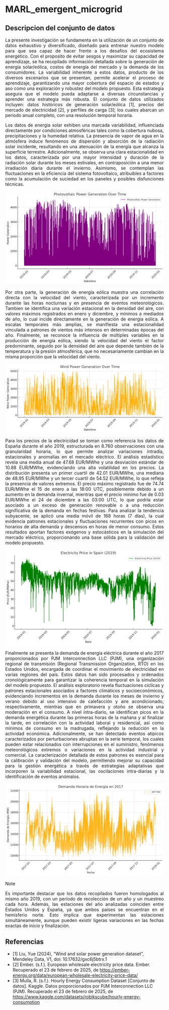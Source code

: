 # MARL_emergent_microgrid

## Descripcion del conjunto de datos

<p align="justify">La presente investigación se fundamenta en la utilización de un conjunto de datos exhaustivo y diversificado, diseñado para entrenar nuestro modelo para que sea capaz de hacer frente a los desafios del ecosistema energético. Con el proposito de evitar sesgos y maximizar su capacidad de aprendizaje, se ha recopilado información detallada sobre la generación de energía solar/eólica, costos de energía del mercado y la demanda de los consumidores. La variabilidad inherente a estos datos, producto de los diversos escenarios que se presentan, permite acelerar el proceso de aprendizaje, garantizando una mayor cobertura del espacio de estados y aso como una exploración y robustez del modelo propuesto. Esta estrategia asegura que el modelo pueda adaptarse a diversas circunstancias y aprender una estrategia más robusta. El conjunto de datos utilizados incluyen: datos históricos de generación solar/eólica [1], precios del mercado de electricidad [2], y perfiles de carga [3]; los cuales abarcan un período anual completo, con una resolución temporal horaria.  </p>

<p align="justify">Los datos de energia solar exhiben una marcada variabilidad, influenciada directamente por condiciones atmosféricas tales como la cobertura nubosa, precipitaciones y la humedad relativa. La presencia de vapor de agua en la atmósfera induce fenómenos de dispersión y absorción de la radiación solar incidente, resultando en una atenuación de la energía que alcanza la superficie terrestre. Adicionalmente, se observa una clara estacionalidad en los datos, caracterizada por una mayor intensidad y duración de la radiación solar durante los meses estivales, en contraposición a una menor irradiación diaria durante el invierno. Asimismo, se contemplan las fluctuaciones en la eficiencia del sistema fotovoltaico, atribuibles a factores como la acumulación de suciedad en los paneles y posibles disfunciones técnicas. </p>

![Flow Chart](https://github.com/garciamsu/MARL_emergent_microgrid/blob/main/assets/images/power_solar.png)

<p align="justify">Por otra parte, la generación de energía eólica muestra una correlación directa con la velocidad del viento, caracterizada por un incremento durante las horas nocturnas y en presencia de eventos meteorológicos. Tambien se identifica una variación estacional en la densidad del aire, con valores máximos registrados en enero y diciembre, y mínimos a mediados de año, lo cual incide directamente en la generación de energía eólica. A escalas temporales más amplias, se manifiesta una estacionalidad vinculada a patrones de vientos más intensos en determinadas épocas del año. Finalmente, se reconoce la influencia de múltiples variables en la producción de energía eólica, siendo la velocidad del viento el factor predominante, seguido por la densidad del aire que depende también de la temperatura y la presión atmosférica, que no necesariamente cambian en la misma proporción que la velocidad del viento.  </p>

![Flow Chart](https://github.com/garciamsu/MARL_emergent_microgrid/blob/main/assets/images/power_wind.png)

<p align="justify">Para los precios de la electricidad se toman como referencia los datos de España durante el año 2019, estructurada en 8.760 observaciones con una granularidad horaria, lo que permite analizar variaciones intradía, estacionales y anomalías en el mercado eléctrico. El análisis estadístico revela una media anual de 47.68 EUR/MWhe y una desviación estándar de 10.88 EUR/MWhe, evidenciando una alta volatilidad en los precios. La distribución presenta un primer cuartil de 42.01 EUR/MWhe, una mediana de 48.95 EUR/MWhe y un tercer cuartil de 54.52 EUR/MWhe, lo que refleja la presencia de valores extremos. El precio máximo registrado fue de 74.74 EUR/MWhe el 15 de enero a las 18:00 UTC, posiblemente debido a un aumento en la demanda invernal, mientras que el precio mínimo fue de 0.03 EUR/MWhe el 24 de diciembre a las 03:00 UTC, lo que podría estar asociado a un exceso de generación renovable o a una reducción significativa de la demanda en fechas festivas. Para analizar la tendencia subyacente, se aplicó una media móvil de 168 horas (7 días), la cual evidencia patrones estacionales y fluctuaciones recurrentes con picos en horarios de alta demanda y descensos en horas de menor consumo. Estos resultados aportan factores exógenos y estocásticos en la simulación del mercado eléctrico, proporcionando una base sólida para la validación del modelo propuesto.  </p>

![Flow Chart](https://github.com/garciamsu/MARL_emergent_microgrid/blob/main/assets/images/prices.png)

<p align="justify">Finalmente se presenta la demanda de energía eléctrica durante el año 2017 proporcionados por PJM Interconnection LLC (PJM), una organización regional de transmisión (Regional Transmission Organization, RTO) en los Estados Unidos, encargada de coordinar el movimiento de electricidad en varias regiones del país. Estos datos han sido procesados y ordenados cronológicamente para garantizar la coherencia temporal en la simulación del modelo propuesto. El análisis exploratorio revela fluctuaciones cíclicas y patrones estacionales asociados a factores climáticos y socioeconómicos, evidenciando incrementos en la demanda durante los meses de invierno y verano debido al uso intensivo de calefacción y aire acondicionado, respectivamente, mientras que en primavera y otoño se observa una moderación en el consumo. A nivel intra-diario, se identifican picos en la demanda energética durante las primeras horas de la mañana y al finalizar la tarde, en correlación con la actividad laboral y residencial, así como mínimos de consumo en la madrugada, reflejando la reducción en la actividad económica. Adicionalmente, se han detectado eventos atípicos caracterizados por perturbaciones abruptas en la serie temporal, los cuales pueden estar relacionados con interrupciones en el suministro, fenómenos meteorológicos extremos o variaciones en la actividad industrial y comercial. La caracterización detallada de estos patrones es esencial para la calibración y validación del modelo, permitiendo mejorar su capacidad para la gestión energética a través de estrategias adaptativas que incorporen la variabilidad estacional, las oscilaciones intra-diarias y la identificación de eventos anómalos.  </p>

![Flow Chart](https://github.com/garciamsu/MARL_emergent_microgrid/blob/main/assets/images/demand.png)

> [!NOTE]
<p align="justify">Es importante destacar que los datos recopilados fueron homologados al mismo año 2019, con un período de recolección de un año y un muestreo cada hora. Además, las estaciones del año analizadas coinciden entre Estados Unidos y España, ya que ambos países se encuentran en el hemisferio norte. Esto implica que experimentan las estaciones simultáneamente, aunque pueden existir ligeras variaciones en las fechas exactas de inicio y finalización. </p>

## Referencias

* [1] Liu, Yue (2024), “Wind and solar power generation dataset”, Mendeley Data, V1, doi: 10.17632/gxc6j5btrx.1
* [2] Ember. (s.f.). European wholesale electricity price data. Ember. Recuperado el 23 de febrero de 2025, de https://ember-energy.org/data/european-wholesale-electricity-price-data/
* [3] Mulla, R. (s.f.). Hourly Energy Consumption Dataset [Conjunto de datos]. Kaggle. Datos proporcionados por PJM Interconnection LLC (PJM). Recuperado el 23 de febrero de 2025, de https://www.kaggle.com/datasets/robikscube/hourly-energy-consumption

